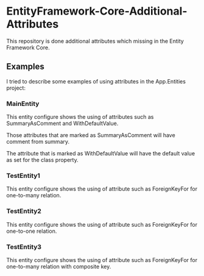 # EntityFramework-Core-Additional-Attributes
This repository is done additional attributes which missing in the Entity Framework Core.

## Examples
I tried to describe some examples of using attributes in the App.Entities project:

### MainEntity
This entity configure shows the using of attributes such as SummaryAsComment and WithDefaultValue.

Those attributes that are marked as SummaryAsComment will have comment from summary.

The attribute that is marked as WithDefaultValue will have the default value as set for the class property.

### TestEntity1
This entity configure shows the using of attribute such as ForeignKeyFor for one-to-many relation.

### TestEntity2
This entity configure shows the using of attribute such as ForeignKeyFor for one-to-one relation.

### TestEntity3
This entity configure shows the using of attribute such as ForeignKeyFor for one-to-many relation with composite key.